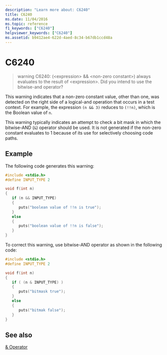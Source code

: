 ```yaml
---
description: "Learn more about: C6240"
title: C6240
ms.date: 11/04/2016
ms.topic: reference
f1_keywords: ["C6240"]
helpviewer_keywords: ["C6240"]
ms.assetid: b9412ae4-622d-4aed-8c34-b67db1ccd48a
---
```

# C6240

> warning C6240: (\<expression> && \<non-zero constant>) always evaluates to the result of \<expression>. Did you intend to use the bitwise-and operator?

This warning indicates that a non-zero constant value, other than one, was detected on the right side of a logical-and operation that occurs in a test context. For example, the  expression `(n && 3)` reduces to `(!!n)`, which is the Boolean value of `n`.

This warning typically indicates an attempt to check a bit mask in which the bitwise-AND (`&`) operator should be used. It is not generated if the non-zero constant evaluates to 1 because of its use for selectively choosing code paths.

## Example

The following code generates this warning:

```cpp
#include <stdio.h>
#define INPUT_TYPE 2

void f(int n)
{
   if (n && INPUT_TYPE)
   {
      puts("boolean value of !!n is true");
   }
   else
   {
      puts("boolean value of !!n is false");
   }
}
```

To correct this warning, use bitwise-AND operator as shown in the following code:

```cpp
#include <stdio.h>
#define INPUT_TYPE 2

void f(int n)
{
   if ( (n & INPUT_TYPE) )
   {
      puts("bitmask true");
   }
   else
   {
      puts("bitmak false");
   }
}
```

## See also

[& Operator](/dotnet/csharp/language-reference/operators/and-operator)
